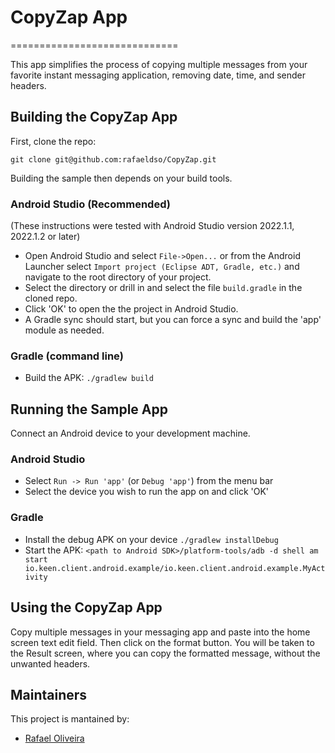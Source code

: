 # CopyZap App 
=============================

This app simplifies the process of copying multiple messages from your favorite instant messaging application, removing date, time, and sender headers.

## Building the CopyZap App 

First, clone the repo:

`git clone git@github.com:rafaeldso/CopyZap.git`

Building the sample then depends on your build tools.

### Android Studio (Recommended)

(These instructions were tested with Android Studio version  2022.1.1, 2022.1.2 or later)

* Open Android Studio and select `File->Open...` or from the Android Launcher select `Import project (Eclipse ADT, Gradle, etc.)` and navigate to the root directory of your project.
* Select the directory or drill in and select the file `build.gradle` in the cloned repo.
* Click 'OK' to open the the project in Android Studio.
* A Gradle sync should start, but you can force a sync and build the 'app' module as needed.

### Gradle (command line)

* Build the APK: `./gradlew build`


## Running the Sample App

Connect an Android device to your development machine.

### Android Studio

* Select `Run -> Run 'app'` (or `Debug 'app'`) from the menu bar
* Select the device you wish to run the app on and click 'OK'

### Gradle

* Install the debug APK on your device `./gradlew installDebug`
* Start the APK: `<path to Android SDK>/platform-tools/adb -d shell am start io.keen.client.android.example/io.keen.client.android.example.MyActivity`


## Using the CopyZap App

Copy multiple messages in your messaging app and paste into the home screen text edit field. Then click on the format button. 
You will be taken to the Result screen, where you can copy the formatted message, without the unwanted headers.

## Maintainers
This project is mantained by:
* [Rafael Oliveira](https://github.com/rafaeldso)
